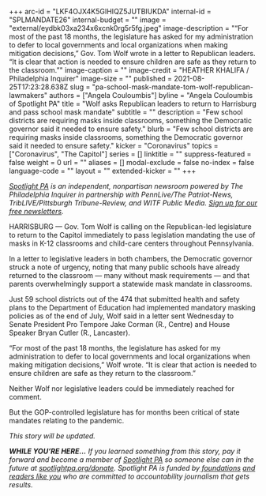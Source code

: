+++
arc-id = "LKF4OJX4K5GIHIQZ5JUTBIUKDA"
internal-id = "SPLMANDATE26"
internal-budget = ""
image = "external/eydbk03xa234x6xcnk0rg5r5fg.jpeg"
image-description = "“For most of the past 18 months, the legislature has asked for my administration to defer to local governments and local organizations when making mitigation decisions,” Gov. Tom Wolf wrote in a letter to Republican leaders. “It is clear that action is needed to ensure children are safe as they return to the classroom.”"
image-caption = ""
image-credit = "HEATHER KHALIFA / Philadelphia Inquirer"
image-size = ""
published = 2021-08-25T17:23:28.638Z
slug = "pa-school-mask-mandate-tom-wolf-republican-lawmakers"
authors = ["Angela Couloumbis"]
byline = "Angela Couloumbis of Spotlight PA"
title = "Wolf asks Republican leaders to return to Harrisburg and pass school mask mandate"
subtitle = ""
description = "Few school districts are requiring masks inside classrooms, something the Democratic governor said it needed to ensure safety."
blurb = "Few school districts are requiring masks inside classrooms, something the Democratic governor said it needed to ensure safety."
kicker = "Coronavirus"
topics = ["Coronavirus", "The Capitol"]
series = []
linktitle = ""
suppress-featured = false
weight = 0
url = ""
aliases = []
modal-exclude = false
no-index = false
language-code = ""
layout = ""
extended-kicker = ""
+++

<a href="https://www.spotlightpa.org/"><i>Spotlight PA</i></a><i>&nbsp;is an independent, nonpartisan newsroom powered by The Philadelphia Inquirer in partnership with PennLive/The Patriot-News, TribLIVE/Pittsburgh Tribune-Review, and WITF Public Media.&nbsp;</i><a href="https://www.spotlightpa.org/newsletters"><i>Sign up for our free newsletters</i></a><i>.</i>

HARRISBURG —&nbsp;Gov. Tom Wolf is calling on the Republican-led legislature to return to the Capitol immediately to pass legislation mandating the use of masks in K-12 classrooms and child-care centers throughout Pennsylvania.

In a letter to legislative leaders in both chambers, the Democratic governor struck a note of urgency, noting that many public schools have already returned to the classroom — many without mask requirements — and that parents overwhelmingly support a statewide mask mandate in classrooms.

<script src="https://www.spotlightpa.org/embed.js" async></script><div data-spl-embed-version="1" data-spl-src="https://www.spotlightpa.org/embeds/newsletter/"></div>

Just 59 school districts out of the 474 that submitted health and safety plans to the Department of Education had implemented mandatory masking policies as of the end of July, Wolf said in a letter sent Wednesday to Senate President Pro Tempore Jake Corman (R., Centre) and House Speaker Bryan Cutler (R., Lancaster).

“For most of the past 18 months, the legislature has asked for my administration to defer to local governments and local organizations when making mitigation decisions,” Wolf wrote. “It is clear that action is needed to ensure children are safe as they return to the classroom.”

Neither Wolf nor legislative leaders could be immediately reached for comment.

But the GOP-controlled legislature has for months been critical of state mandates relating to the pandemic.

<i>This story will be updated.</i>

<i><b>WHILE YOU’RE HERE...</b></i><i> If you learned something from this story, pay it forward and become a member of </i><a href="https://www.spotlightpa.org/"><i>Spotlight PA</i></a><i> so someone else can in the future at </i><a href="http://spotlightpa.org/donate"><i>spotlightpa.org/donate</i></a><i>. Spotlight PA is funded by</i><a href="https://www.spotlightpa.org/support"><i> foundations</i></a><i> </i><a href="https://www.spotlightpa.org/support"><i>and readers like you</i></a><i> who are committed to accountability journalism that gets results.</i>
